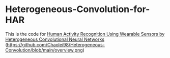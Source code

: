 # Heterogeneous-Convolution-for-HAR
This is the code for [Human Activity Recognition Using Wearable Sensors by Heterogeneous Convolutional Neural Networks](https://www.sciencedirect.com/science/article/pii/S0957417422002299)
(https://github.com/Chaolei98/Heterogeneous-Convolution/blob/main/overview.png)

